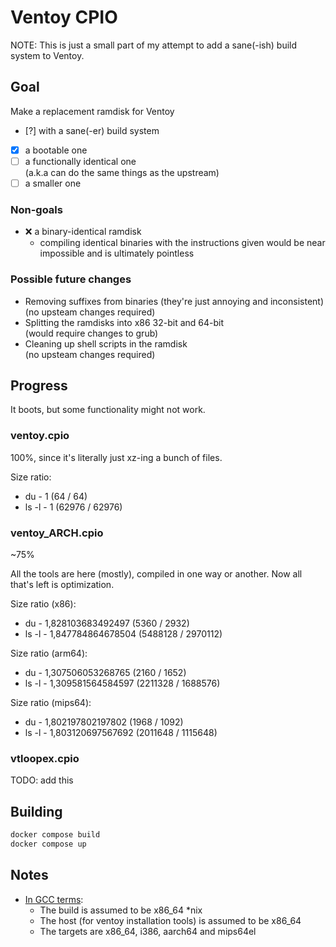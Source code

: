# Ventoy CPIO

NOTE: This is just a small part of my attempt to add a sane(-ish) build system
to Ventoy.

## Goal

Make a replacement ramdisk for Ventoy

- [?] with a sane(-er) build system
- [x] a bootable one
- [ ] a functionally identical one  
  (a.k.a can do the same things as the upstream)
- [ ] a smaller one

### Non-goals

- ❌ a binary-identical ramdisk
  - compiling identical binaries with the instructions given would be near
  impossible and is ultimately pointless

### Possible future changes

- Removing suffixes from binaries (they're just annoying and inconsistent)  
  (no upsteam changes required)
- Splitting the ramdisks into x86 32-bit and 64-bit  
  (would require changes to grub)
- Cleaning up shell scripts in the ramdisk  
  (no upsteam changes required)

## Progress

It boots, but some functionality might not work.

### ventoy.cpio

100%, since it's literally just xz-ing a bunch of files.

Size ratio:

- du - 1 (64 / 64)
- ls -l - 1 (62976 / 62976)

### ventoy_ARCH.cpio

~75%

All the tools are here (mostly), compiled in one way or another. Now all that's
left is optimization.

Size ratio (x86):

- du - 1,828103683492497 (5360 / 2932)
- ls -l - 1,847784864678504 (5488128 / 2970112)

Size ratio (arm64):

- du - 1,307506053268765 (2160 / 1652)
- ls -l - 1,309581564584597 (2211328 / 1688576)

Size ratio (mips64):

- du - 1,802197802197802 (1968 / 1092)
- ls -l - 1,803120697567692 (2011648 / 1115648)

### vtloopex.cpio

TODO: add this

## Building

```sh
docker compose build
docker compose up
```

## Notes

- [In GCC terms](https://gcc.gnu.org/onlinedocs/gccint/Configure-Terms.html):
  - The build is assumed to be x86_64 *nix
  - The host (for ventoy installation tools) is assumed to be x86_64
  - The targets are x86_64, i386, aarch64 and mips64el
